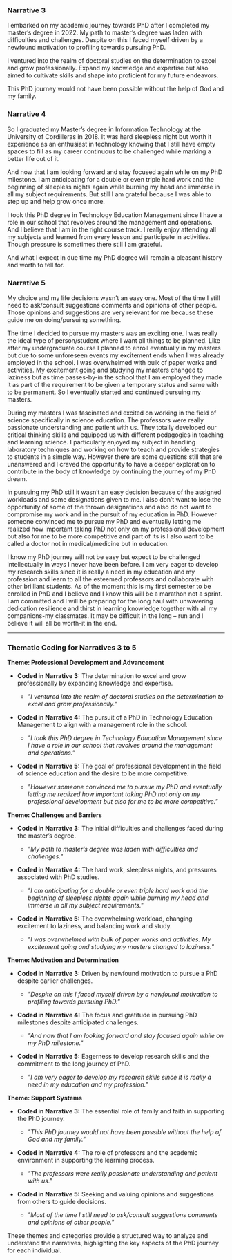 ### Narrative 3
I embarked on my academic journey towards PhD after I completed my master’s degree in 2022. My path to master’s degree was laden with difficulties and challenges. Despite on this I faced myself driven by a newfound motivation to profiling towards pursuing PhD.

I ventured into the realm of doctoral studies on the determination to excel and grow professionally. Expand my knowledge and expertise but also aimed to cultivate skills and shape into proficient for my future endeavors.

This PhD journey would not have been possible without the help of God and my family.

### Narrative 4
So I graduated my Master’s degree in Information Technology at the University of Cordilleras in 2018. It was hard sleepless night but worth it experience as an enthusiast in technology knowing that I still have empty spaces to fill as my career continuous to be challenged while marking a better life out of it.

And now that I am looking forward and stay focused again while on my PhD milestone. I am anticipating for a double or even triple hard work and the beginning of sleepless nights again while burning my head and immerse in all my subject requirements. But still I am grateful because I was able to step up and help grow once more.

I took this PhD degree in Technology Education Management since I have a role in our school that revolves around the management and operations. And I believe that I am in the right course track. I really enjoy attending all my subjects and learned from every lesson and participate in activities. Though pressure is sometimes there still I am grateful.

And what I expect in due time my PhD degree will remain a pleasant history and worth to tell for.

### Narrative 5
My choice and my life decisions wasn’t an easy one. Most of the time I still need to ask/consult suggestions comments and opinions of other people. Those opinions and suggestions are very relevant for me because these guide me on doing/pursuing something.

The time I decided to pursue my masters was an exciting one. I was really the ideal type of person/student where I want all things to be planned. Like after my undergraduate course I planned to enroll eventually in my masters but due to some unforeseen events my excitement ends when I was already employed in the school. I was overwhelmed with bulk of paper works and activities. My excitement going and studying my masters changed to laziness but as time passes-by-in the school that I am employed they made it as part of the requirement to be given a temporary status and same with to be permanent. So I eventually started and continued pursuing my masters.

During my masters I was fascinated and excited on working in the field of science specifically in science education. The professors were really passionate understanding and patient with us. They totally developed our critical thinking skills and equipped us with different pedagogies in teaching and learning science. I particularly enjoyed my subject in handling laboratory techniques and working on how to teach and provide strategies to students in a simple way. However there are some questions still that are unanswered and I craved the opportunity to have a deeper exploration to contribute in the body of knowledge by continuing the journey of my PhD dream.

In pursuing my PhD still it wasn’t an easy decision because of the assigned workloads and some designations given to me. I also don’t want to lose the opportunity of some of the thrown designations and also do not want to compromise my work and in the pursuit of my education in PhD. However someone convinced me to pursue my PhD and eventually letting me realized how important taking PhD not only on my professional development but also for me to be more competitive and part of its is I also want to be called a doctor not in medical/medicine but in education.

I know my PhD journey will not be easy but expect to be challenged intellectually in ways I never have been before. I am very eager to develop my research skills since it is really a need in my education and my profession and learn to all the esteemed professors and collaborate with other brilliant students. As of the moment this is my first semester to be enrolled in PhD and I believe and I know this will be a marathon not a sprint. I am committed and I will be preparing for the long haul with unwavering dedication resilience and thirst in learning knowledge together with all my companions-my classmates. It may be difficult in the long – run and I believe it will all be worth-it in the end.

---

### Thematic Coding for Narratives 3 to 5

**Theme: Professional Development and Advancement**

- **Coded in Narrative 3:** The determination to excel and grow professionally by expanding knowledge and expertise.
  - _"I ventured into the realm of doctoral studies on the determination to excel and grow professionally."_

- **Coded in Narrative 4:** The pursuit of a PhD in Technology Education Management to align with a management role in the school.
  - _"I took this PhD degree in Technology Education Management since I have a role in our school that revolves around the management and operations."_

- **Coded in Narrative 5:** The goal of professional development in the field of science education and the desire to be more competitive.
  - _"However someone convinced me to pursue my PhD and eventually letting me realized how important taking PhD not only on my professional development but also for me to be more competitive."_

**Theme: Challenges and Barriers**

- **Coded in Narrative 3:** The initial difficulties and challenges faced during the master’s degree.
  - _"My path to master’s degree was laden with difficulties and challenges."_

- **Coded in Narrative 4:** The hard work, sleepless nights, and pressures associated with PhD studies.
  - _"I am anticipating for a double or even triple hard work and the beginning of sleepless nights again while burning my head and immerse in all my subject requirements."_

- **Coded in Narrative 5:** The overwhelming workload, changing excitement to laziness, and balancing work and study.
  - _"I was overwhelmed with bulk of paper works and activities. My excitement going and studying my masters changed to laziness."_

**Theme: Motivation and Determination**

- **Coded in Narrative 3:** Driven by newfound motivation to pursue a PhD despite earlier challenges.
  - _"Despite on this I faced myself driven by a newfound motivation to profiling towards pursuing PhD."_

- **Coded in Narrative 4:** The focus and gratitude in pursuing PhD milestones despite anticipated challenges.
  - _"And now that I am looking forward and stay focused again while on my PhD milestone."_

- **Coded in Narrative 5:** Eagerness to develop research skills and the commitment to the long journey of PhD.
  - _"I am very eager to develop my research skills since it is really a need in my education and my profession."_

**Theme: Support Systems**

- **Coded in Narrative 3:** The essential role of family and faith in supporting the PhD journey.
  - _"This PhD journey would not have been possible without the help of God and my family."_

- **Coded in Narrative 4:** The role of professors and the academic environment in supporting the learning process.
  - _"The professors were really passionate understanding and patient with us."_

- **Coded in Narrative 5:** Seeking and valuing opinions and suggestions from others to guide decisions.
  - _"Most of the time I still need to ask/consult suggestions comments and opinions of other people."_

These themes and categories provide a structured way to analyze and understand the narratives, highlighting the key aspects of the PhD journey for each individual.
